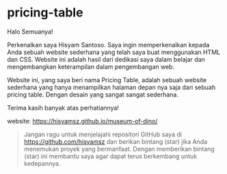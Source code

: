 # pricing-table

Halo Semuanya!

Perkenalkan saya Hisyam Santoso. Saya ingin memperkenalkan kepada Anda sebuah website sederhana yang telah saya buat menggunakan HTML dan CSS. Website ini adalah hasil dari dedikasi saya dalam belajar dan mengembangkan keterampilan dalam pengembangan web.

Website ini, yang saya beri nama Pricing Table, adalah sebuah website sederhana yang hanya menampilkan halaman depan nya saja dari sebuah pricing table. Dengan desain yang sangat sangat sederhana.

Terima kasih banyak atas perhatiannya!

website: https://hisyamsz.github.io/museum-of-dino/

> Jangan ragu untuk menjelajahi repositori GitHub saya di https://github.com/hisyamsz dan berikan bintang (star) jika Anda menemukan proyek yang bermanfaat. Dengan memberikan bintang (star) ini membantu saya agar dapat terus berkembang untuk kedepannya.
